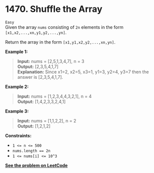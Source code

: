 # 1470. Shuffle the Array

`Easy` <br />
Given the array `nums` consisting of `2n` elements in the form `[x1,x2,...,xn,y1,y2,...,yn]`.

Return the array in the form `[x1,y1,x2,y2,...,xn,yn]`.

**Example 1:**

> **Input:** nums = [2,5,1,3,4,7], n = 3 <br />
> **Output:** [2,3,5,4,1,7] <br />
> **Explanation:** Since x1=2, x2=5, x3=1, y1=3, y2=4, y3=7 then the answer is [2,3,5,4,1,7].

**Example 2:**

> **Input:** nums = [1,2,3,4,4,3,2,1], n = 4 <br />
> **Output:** [1,4,2,3,3,2,4,1]

**Example 3:**

> **Input:** nums = [1,1,2,2], n = 2 <br />
> **Output:** [1,2,1,2]

**Constraints:**

- `1 <= n <= 500`
- `nums.length == 2n`
- `1 <= nums[i] <= 10^3`

[**See the problem on LeetCode**](https://leetcode.com/problems/shuffle-the-array/)